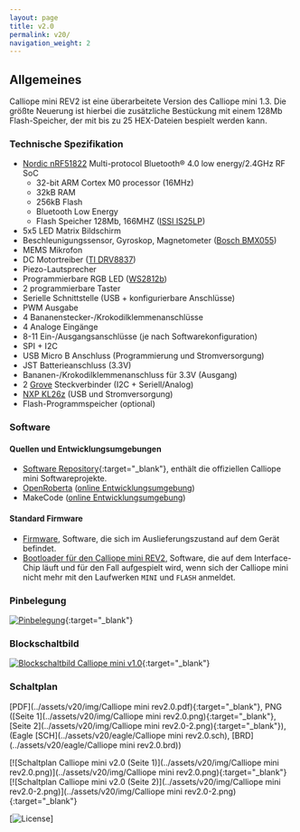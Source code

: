 ```yaml
---
layout: page
title: v2.0
permalink: v20/
navigation_weight: 2
---
```


## Allgemeines

Calliope mini REV2 ist eine überarbeitete Version des Calliope mini 1.3.
Die größte Neuerung ist hierbei die zusätzliche Bestückung mit einem 128Mb Flash-Speicher, der mit bis zu 25 HEX-Dateien bespielt werden kann.

### Technische Spezifikation  
  
* [Nordic nRF51822](https://www.nordicsemi.com/eng/Products/Bluetooth-low-energy/nRF51822) Multi-protocol Bluetooth® 4.0 low energy/2.4GHz RF SoC
    + 32-bit ARM Cortex M0 processor (16MHz)
    + 32kB RAM
    + 256kB Flash
    + Bluetooth Low Energy 
    + Flash Speicher 128Mb, 166MHZ ([ISSI IS25LP](http://www.issi.com/WW/pdf/25LP-WP128F.pdf)) 
* 5x5 LED Matrix Bildschirm  
* Beschleunigungssensor, Gyroskop, Magnetometer ([Bosch BMX055](https://www.bosch-sensortec.com/bst/products/all_products/bmx055))
* MEMS Mikrofon
* DC Motortreiber ([TI DRV8837](http://www.ti.com/product/DRV8837))
* Piezo-Lautsprecher
* Programmierbare RGB LED ([WS2812b](https://cdn-shop.adafruit.com/datasheets/WS2812B.pdf))
* 2 programmierbare Taster
* Serielle Schnittstelle (USB + konfigurierbare Anschlüsse)
* PWM Ausgabe
* 4 Bananenstecker-/Krokodilklemmenanschlüsse
* 4 Analoge Eingänge
* 8-11 Ein-/Ausgangsanschlüsse (je nach Softwarekonfiguration)
* SPI + I2C
* USB Micro B Anschluss (Programmierung und Stromversorgung)
* JST Batterieanschluss (3.3V)
* Bananen-/Krokodilklemmenanschluss für 3.3V (Ausgang)
* 2 [Grove](http://wiki.seeed.cc/Grove_System/) Steckverbinder (I2C + Seriell/Analog)
* [NXP KL26z](http://www.nxp.com/products/microcontrollers-and-processors/arm-processors/kinetis-cortex-m-mcus/l-series-ultra-low-power-m0-plus/kinetis-kl2x-48-mhz-usb-ultra-low-power-microcontrollers-mcus-based-on-arm-cortex-m0-plus-core:KL2x?lang_cd=en) (USB und Stromversorgung)
* Flash-Programmspeicher (optional)

### Software

#### Quellen und Entwicklungsumgebungen

- [Software Repository](https://github.com/calliope-mini){:target="_blank"}, enthält die offiziellen Calliope mini Softwareprojekte.
- [OpenRoberta](https://github.com/OpenRoberta) ([online Entwicklungsumgebung](https://lab.open-roberta.org/))
- MakeCode ([online Entwicklungsumgebung](https://makecode.calliope.cc))

#### Standard Firmware

* [Firmware](https://github.com/calliope-mini/calliope-demo/releases/tag/3.1.0), Software, die sich im Auslieferungszustand auf
dem Gerät befindet.
* [Bootloader für den Calliope mini REV2](https://calliope.cc/media/pages/start/tipps/338703661-1602240640/jlink_ob_calliope_mini.hex), Software, die auf dem Interface-Chip
läuft und für den Fall aufgespielt wird, wenn sich der Calliope mini nicht mehr mit den Laufwerken `MINI` und `FLASH` anmeldet.

### Pinbelegung

[![Pinbelegung](../assets/v20/img/Calliope_mini_2.0_pinout_fin.jpg)](../assets/v20/img/Calliope_mini_2.0_pinout_fin.jpg){:target="_blank"}

### Blockschaltbild

[![Blockschaltbild Calliope mini v1.0](../assets/v20/img/Calliope-mini-Blockschaltbild-01.png)](../assets/v20/img/Calliope-mini-Blockschaltbild-01.png){:target="_blank"}

### Schaltplan

[PDF](../assets/v20/img/Calliope mini rev2.0.pdf){:target="_blank"}, 
PNG ([Seite 1](../assets/v20/img/Calliope mini rev2.0.png){:target="_blank"}, [Seite 2](../assets/v20/img/Calliope mini rev2.0-2.png){:target="_blank"}),
(Eagle [SCH](../assets/v20/eagle/Calliope mini rev2.0.sch), [BRD](../assets/v20/eagle/Calliope mini rev2.0.brd))

[![Schaltplan Calliope mini v2.0 (Seite 1)](../assets/v20/img/Calliope mini rev2.0.png)](../assets/v20/img/Calliope mini rev2.0.png){:target="_blank"}
[![Schaltplan Calliope mini v2.0 (Seite 2)](../assets/v20/img/Calliope mini rev2.0-2.png)](../assets/v20/img/Calliope mini rev2.0-2.png){:target="_blank"}



[![License](../assets/img/calliope_license.png)]
